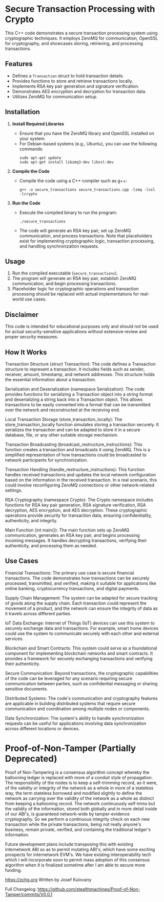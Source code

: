 # Secure Transaction Processing with Crypto

This C++ code demonstrates a secure transaction processing system using cryptographic techniques. It employs ZeroMQ for communication, OpenSSL for cryptography, and showcases storing, retrieving, and processing transactions.

## Features
- Defines a `Transaction` struct to hold transaction details.
- Provides functions to store and retrieve transactions locally.
- Implements RSA key pair generation and signature verification.
- Demonstrates AES encryption and decryption for transaction data.
- Utilizes ZeroMQ for communication setup.

## Installation
1. **Install Required Libraries**
    - Ensure that you have the ZeroMQ library and OpenSSL installed on your system.
    - For Debian-based systems (e.g., Ubuntu), you can use the following commands:
      ```shell
      sudo apt-get update
      sudo apt-get install libzmq3-dev libssl-dev
      ```

2. **Compile the Code**
    - Compile the code using a C++ compiler such as g++:
      ```shell
      g++ -o secure_transactions secure_transactions.cpp -lzmq -lssl -lcrypto
      ```

3. **Run the Code**
    - Execute the compiled binary to run the program:
      ```shell
      ./secure_transactions
      ```
    - The code will generate an RSA key pair, set up ZeroMQ communication, and process transactions. Note that placeholders exist for implementing cryptographic logic, transaction processing, and handling synchronization requests.

## Usage
1. Run the compiled executable (`secure_transactions`).
2. The program will generate an RSA key pair, establish ZeroMQ communication, and begin processing transactions.
3. Placeholder logic for cryptographic operations and transaction processing should be replaced with actual implementations for real-world use cases.

## Disclaimer
This code is intended for educational purposes only and should not be used for actual security-sensitive applications without extensive review and proper security measures.


## How It Works
Transaction Structure (struct Transaction): The code defines a Transaction structure to represent a transaction. It includes fields such as sender, receiver, amount, timestamp, and network addresses. This structure holds the essential information about a transaction.

Serialization and Deserialization (namespace Serialization): The code provides functions for serializing a Transaction object into a string format and deserializing a string back into a Transaction object. This allows transactions to be easily converted into a format that can be transmitted over the network and reconstructed at the receiving end.

Local Transaction Storage (store_transaction_locally): The store_transaction_locally function simulates storing a transaction securely. It serializes the transaction and can be adapted to store it in a secure database, file, or any other suitable storage mechanism.

Transaction Broadcasting (broadcast_restructure_instructions): This function creates a transaction and broadcasts it using ZeroMQ. This is a simplified representation of how transactions could be broadcasted to network participants for synchronization.

Transaction Handling (handle_restructure_instructions): This function handles received transactions and updates the local network configuration based on the information in the received transaction. In a real scenario, this could involve reconfiguring ZeroMQ connections or other network-related settings.

RSA Cryptography (namespace Crypto): The Crypto namespace includes functions for RSA key pair generation, RSA signature verification, RSA decryption, AES encryption, and AES decryption. These cryptographic operations provide security for transaction data, ensuring confidentiality, authenticity, and integrity.

Main Function (int main()): The main function sets up ZeroMQ communication, generates an RSA key pair, and begins processing incoming messages. It handles decrypting transactions, verifying their authenticity, and processing them as needed.

## Use Cases
Financial Transactions: The primary use case is secure financial transactions. The code demonstrates how transactions can be securely processed, transmitted, and verified, making it suitable for applications like online banking, cryptocurrency transactions, and digital payments.

Supply Chain Management: The system can be adapted for secure tracking of goods along the supply chain. Each transaction could represent the movement of a product, and the network can ensure the integrity of data as it travels across different parties.

IoT Data Exchange: Internet of Things (IoT) devices can use this system to securely exchange data and transactions. For example, smart home devices could use the system to communicate securely with each other and external services.

Blockchain and Smart Contracts: This system could serve as a foundational component for implementing blockchain networks and smart contracts. It provides a framework for securely exchanging transactions and verifying their authenticity.

Secure Communication: Beyond transactions, the cryptographic capabilities of the code can be leveraged for any scenario requiring secure communication between parties, such as confidential messaging or sharing sensitive documents.

Distributed Systems: The code's communication and cryptography features are applicable in building distributed systems that require secure communication and coordination among multiple nodes or components.

Data Synchronization: The system's ability to handle synchronization requests can be useful for applications involving data synchronization across different locations or devices.












# Proof-of-Non-Tamper (Partially Deprecated)

Proof of Non-Tampering is a consensus algorithm concept whereby the ballooning ledger is replaced with more of a conduit style of propagation. The responsibility of the nodes is to keep a self-trimming record, as it were, of the validity or integrity of the network as a whole in more of a stateless way, the term stateless borrowed and modified slightly to define the network as carrying over the validity of the network as a whole as distinct from keeping a ballooning record. The network continuously self-trims but the validity of the information, stored both globally and in more detail inside of our ABI's, is guaranteed network-wide by tamper-evidence cryptography. So we perform a continuous integrity check on each new transaction while the private transactions, being not really anyone's business, remain private, verified, and containing the traditional ledger's information.

Future development plans include transposing this with existing internetwork ABI so as to permit mutating ABI's, which have some exciting prospects for internetwork EVM's. We have existing interoperability tech which I will incorporate soon to permit mass adoption of this consensus algorithm when it is finalized sometime after I am able to secure more funding.

https://zchg.org
Written by Josef Kulovany

Full Changelog: https://github.com/stealthmachines/Proof-of-Non-Tamper/commits/V0.0.1
